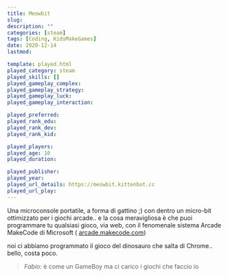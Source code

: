 ```yaml
---
title: Meowbit
slug: 
description: ""
categories: [steam]
tags: [Coding, KidsMakeGames]
date: 2020-12-14
lastmod: 

template: played.html
played_category: steam
played_skills: []
played_gameplay_complex: 
played_gameplay_strategy: 
played_gameplay_luck: 
played_gameplay_interaction: 

played_preferred: 
played_rank_edu: 
played_rank_dev: 
played_rank_kid: 

played_players: 
played_age: 10
played_duration: 

played_publisher: 
played_year: 
played_url_details: https://meowbit.kittenbot.cc
played_url_play: 
---
```


Una microconsole portatile, a forma di gattino ;) con dentro un micro-bit ottimizzato per i giochi arcade.. e la cosa meravigliosa è che puoi programmare tu qualsiasi gioco, via web, con il fenomenale sistema Arcade MakeCode di Microsoft ( [arcade.makecode.com](https://arcade.makecode.com/))

noi ci abbiamo programmato il gioco del dinosauro che salta di Chrome.. bello, costa poco.

> *Fabio:*
> è come un GameBoy ma ci carico i giochi che faccio io


